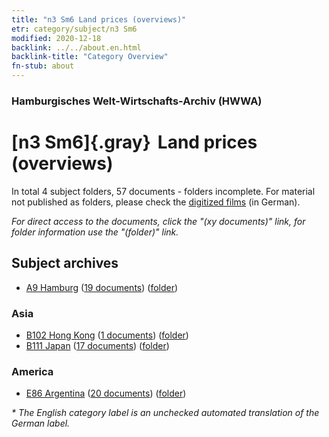 ```yaml
---
title: "n3 Sm6 Land prices (overviews)"
etr: category/subject/n3 Sm6
modified: 2020-12-18
backlink: ../../about.en.html
backlink-title: "Category Overview"
fn-stub: about
---
```


### Hamburgisches Welt-Wirtschafts-Archiv (HWWA)
# [n3 Sm6]{.gray}&#8201; Land prices (overviews)&#160; 





In total 4 subject folders, 57 documents - folders incomplete.
For material not published as folders, please check the [digitized films](/film/h1_sh) (in German).

_For direct access to the documents, click the "(xy documents)" link, for folder information use the "(folder)" link._

## Subject archives


- [A9 Hamburg](../../../geo/about.en.html#A9) (<a href="https://dfg-viewer.de/show/?tx_dlf[id]=https://pm20.zbw.eu/mets/sh/1409xx/140905/1450xx/145037/public.mets.en.xml" target="_blank">19 documents</a>) ([folder](http://purl.org/pressemappe20/folder/sh/140905,145037))

### Asia

- [B102 Hong Kong](../../../geo/about.en.html#B102) (<a href="https://dfg-viewer.de/show/?tx_dlf[id]=https://pm20.zbw.eu/mets/sh/1412xx/141268/1450xx/145037/public.mets.en.xml" target="_blank">1 documents</a>) ([folder](http://purl.org/pressemappe20/folder/sh/141268,145037))
- [B111 Japan](../../../geo/about.en.html#B111) (<a href="https://dfg-viewer.de/show/?tx_dlf[id]=https://pm20.zbw.eu/mets/sh/1412xx/141272/1450xx/145037/public.mets.en.xml" target="_blank">17 documents</a>) ([folder](http://purl.org/pressemappe20/folder/sh/141272,145037))

### America

- [E86 Argentina](../../../geo/about.en.html#E86) (<a href="https://dfg-viewer.de/show/?tx_dlf[id]=https://pm20.zbw.eu/mets/sh/1416xx/141692/1450xx/145037/public.mets.en.xml" target="_blank">20 documents</a>) ([folder](http://purl.org/pressemappe20/folder/sh/141692,145037))


_* The English category label is an unchecked automated translation of the German label._

